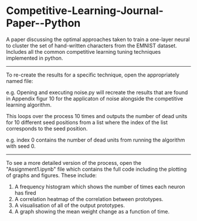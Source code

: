 # Competitive-Learning-Journal-Paper--Python
A paper discussing the optimal approaches taken to train a one-layer neural to cluster the set of hand-written characters from the EMNIST dataset. Includes all the common competitive learning tuning techniques implemented in python. 

---
To re-create the results for a specific technique, open the appropriately named file:

e.g. Opening and executing noise.py will recreate the results that are found in Appendix 
figur 10 for the applicaton of noise alongside the competitive learning algorithm.

This loops over the process 10 times and outputs the number of dead units for 10 different seed
positions from a list where the index of the list corresponds to the seed position.

e.g. index 0 contains the number of dead units from running the algorithm with seed 0.

---
To see a more detailed version of the process, open the "Assignment1.ipynb" file which contains
the full code including the plotting of graphs and figures. These include:

1. A frequency histogram which shows the number of times each neuron has fired
2. A correlation heatmap of the correlation between prototypes.
3. A visualisation of all of the output prototypes.
4. A graph showing the mean weight change as a function of time.
